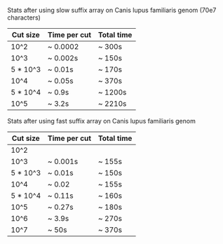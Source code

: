 Stats after using slow suffix array on Canis lupus familiaris genom (70e7 characters)

| Cut size | Time per cut | Total time |
| ---------|--------------|------------|
| 10^2     |   ~ 0.0002   | ~ 300s     |
| 10^3     |   ~ 0.002s   | ~ 150s     | 
| 5 * 10^3 |   ~ 0.01s    |  ~ 170s    |
| 10^4     |   ~ 0.05s    |  ~ 370s    |
| 5 * 10^4 |   ~ 0.9s     |  ~ 1200s   |
| 10^5     |   ~ 3.2s     |  ~ 2210s   |

Stats after using fast suffix array on Canis lupus familiaris genom

| Cut size | Time per cut | Total time |
| ---------|--------------|------------|
| 10^2     |              |            |
| 10^3     |   ~ 0.001s   |  ~ 155s    | 
| 5 * 10^3 |   ~ 0.01s    |  ~ 150s    |
| 10^4     |   ~ 0.02     |  ~ 155s    |
| 5 * 10^4 |   ~ 0.11s    |  ~ 160s    |
| 10^5     |   ~ 0.27s    |  ~ 180s    |
| 10^6     |   ~ 3.9s     |  ~ 270s    |
| 10^7     |   ~ 50s      |  ~ 370s    |
